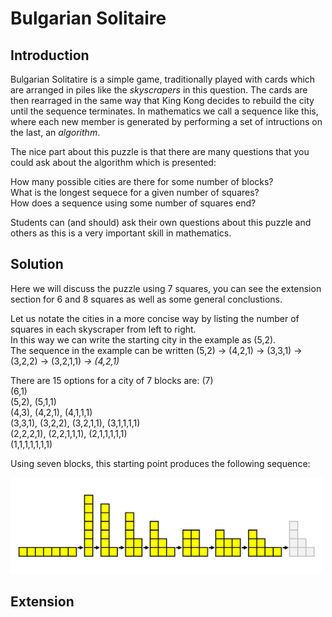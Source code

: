# Bulgarian Solitaire

## Introduction

Bulgarian Solitatire is a simple game, traditionally played with cards which are arranged in piles like the *skyscrapers* in this question. The cards are then rearraged in the same way that King Kong decides to rebuild the city until the sequence terminates. In mathematics we call a sequence like this, where each new member is generated by performing a set of intructions on the last, an *algorithm*.

The nice part about this puzzle is that there are many questions that you could ask about the algorithm which is presented:

How many possible cities are there for some number of blocks?  
What is the longest sequece for a given number of squares?  
How does a sequence using some number of squares end?

Students can (and should) ask their own questions about this puzzle and others as this is a very important skill in mathematics.

## Solution

Here we will discuss the puzzle using 7 squares, you can see the extension section for 6 and 8 squares as well as some general conclustions.

Let us notate the cities in a more concise way by listing the number of squares in each skyscraper from left to right.  
In this way we can write the starting city in the example as (5,2).  
The sequence in the example can be written (5,2) $\rightarrow$ (4,2,1) $\rightarrow$ (3,3,1) $\rightarrow$ (3,2,2) $\rightarrow$ (3,2,1,1) *$\rightarrow$ (4,2,1)*

There are 15 options for a city of 7 blocks are:
(7)  
(6,1)  
(5,2), (5,1,1)  
(4,3), (4,2,1), (4,1,1,1)  
(3,3,1), (3,2,2), (3,2,1,1), (3,1,1,1,1)  
(2,2,2,1), (2,2,1,1,1), (2,1,1,1,1,1)  
(1,1,1,1,1,1,1)  

Using seven blocks, this starting point produces the following sequence:

<img src="../../images/bulgarian-solitaire-5.png" width=500>

## Extension
